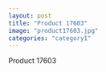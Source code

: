 ```yaml
---
layout: post
title: "Product 17603"
image: "product17603.jpg"
categories: "category1"
---
```

Product 17603
